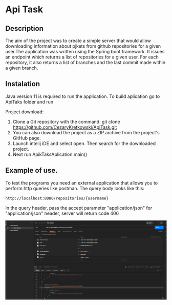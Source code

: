 # Api Task

## Description
The aim of the project was to create a simple server that would allow downloading information about pjkets from github repositories for a given user.The application was written using the Spring boot framework. It issues an endpoint which returns a list of repositories for a given user. For each repository, it also returns a list of branches and the last commit made within a given branch.

## Instalation 
Java version 11 is required to run the application.
To build aplication go to ApiTaks folder and run 

Project download:
1. Clone a Git repository with the command: git clone https://github.com/CezaryKretkowski/ApiTask.git
2. You can also download the project as a ZIP archive from the project's GitHub page.
3. Launch intelij iDE and select open. Then search for the downloaded project.
4. Next run ApikTaksAplication  main()

## Example of use.

To test the programs you need an external application that allows you to perform http queries like postman.
The query body looks like this:
```
http://localhost:8080/repositories/{username}
```
In the query header, pass the accept parameter "application/json"
for "application/json" header, server will return code 406

![Cannot open fille ](ExampleOfUse.png)
